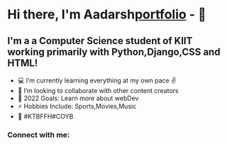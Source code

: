# Hi there, I'm Aadarsh[portfolio] - 👋 



## I'm a  a Computer Science student of KIIT working primarily with Python,Django,CSS and HTML!

- 💻 I’m currently learning everything at my own pace ✌️
- 👯 I’m looking to collaborate with other content creators
- 🥅 2022 Goals: Learn more about webDev
- ⚡ Hobbies Include: Sports,Movies,Music
- 💙 #KTBFFH#COYB 
### Connect with me:
















[portfolio]: aadarshportfolio2022.netlify.app
[instagram]:https://www.instagram.com/__aadarsh.r__/
[linkedin]:https://www.linkedin.com/in/aadarshrawat-2020
